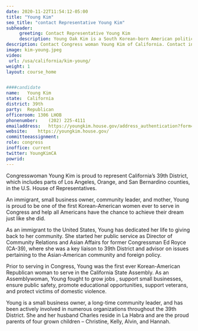 ```yaml
---
date: 2020-11-22T11:54:12-05:00
title: "Young Kim"
seo_title: "contact Representative Young Kim"
subheader:
     greeting: Contact Representative Young Kim
     description: Young Oak Kim is a South Korean-born American politician serving as the U.S. Representative for California's 39th congressional district. A member of the Republican Party, her district includes northern parts of Orange County.
description: Contact Congress woman Young Kim of California. Contact information for Young Kim includes email address, phone number, and mailing address.
image: kim-young.jpeg
video: 
 url: /usa/california/kim-young/
weight: 1
layout: course_home


####candidate
name:	Young Kim
state:	California
district: 39th
party:	Republican
officeroom:	1306 LHOB
phonenumber:	(202) 225-4111
emailaddress:	https://youngkim.house.gov/address_authentication?form=/contact
website:	https://youngkim.house.gov/
committeeassignment: 
role: congress
inoffice: current
twitter: YoungKimCA
powrid: 
---
```


Congresswoman Young Kim is proud to represent California’s 39th District, which includes parts of Los Angeles, Orange, and San Bernardino counties, in the U.S. House of Representatives.


An immigrant, small business owner, community leader, and mother, Young is proud to be one of the first Korean-American women ever to serve in Congress and help all Americans have the chance to achieve their dream just like she did.


As an immigrant to the United States, Young has dedicated her life to giving back to her community. She started her public service as Director of Community Relations and Asian Affairs for former Congressman Ed Royce (CA-39), where she was a key liaison to  39th District and  advisor on issues pertaining to the Asian-American community and foreign policy.


Prior to serving in Congress, Young was the first ever Korean-American Republican woman to serve in the California State Assembly. As an Assemblywoman, Young fought to grow jobs , support small businesses, ensure public safety, promote educational opportunities, support veterans, and protect victims of domestic violence.


Young is a small business owner, a long-time community leader, and has been actively involved in numerous organizations throughout the 39th District. She and her husband Charles reside in La Habra and are the proud parents of four grown children – Christine, Kelly, Alvin, and Hannah.